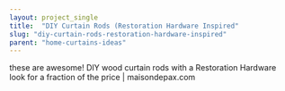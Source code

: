 ```yaml
---
layout: project_single
title:  "DIY Curtain Rods (Restoration Hardware Inspired"
slug: "diy-curtain-rods-restoration-hardware-inspired"
parent: "home-curtains-ideas"
---
```

these are awesome! DIY wood curtain rods with a Restoration Hardware look for a fraction of the price | maisondepax.com